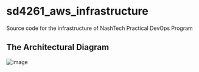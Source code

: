 # sd4261_aws_infrastructure
Source code for the infrastructure of NashTech Practical DevOps Program

## The Architectural Diagram
![image](https://github.com/quytrandev/sd4261_aws_infrastructure/assets/43058555/6676303b-b94e-4f7d-93f1-37b19400cfea)
